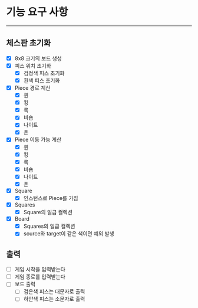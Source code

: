 # 기능 요구 사항

---

## 체스판 초기화

- [X] 8x8 크기의 보드 생성
- [X] 피스 위치 초기화
    - [X] 검정색 피스 초기화
    - [X] 흰색 피스 초기화

- [X] Piece 경로 계산
    - [X] 퀸
    - [X] 킹
    - [X] 룩
    - [X] 비숍
    - [X] 나이트
    - [X] 폰

- [X] Piece 이동 가능 계산
    - [X] 퀸
    - [X] 킹
    - [X] 룩
    - [X] 비숍
    - [X] 나이트
    - [X] 폰

- [X] Square
    - [X] 인스턴스로 Piece를 가짐
- [X] Squares
    - [X] Square의 일급 컬렉션
- [X] Board
    - [X] Squares의 일급 컬렉션
    - [X] source와 target이 같은 색이면 예외 발생

## 출력

- [ ] 게임 시작을 입력받는다
- [ ] 게임 종료를 입력받는다
- [ ] 보드 출력
    - [ ] 검은색 피스는 대문자로 출력
    - [ ] 하얀색 피스는 소문자로 출력
